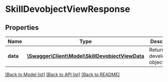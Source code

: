 # SkillDevobjectViewResponse

## Properties
Name | Type | Description | Notes
------------ | ------------- | ------------- | -------------
**data** | [**\Swagger\Client\Model\SkillDevobjectViewData**](SkillDevobjectViewData.md) | Return development object | 

[[Back to Model list]](../README.md#documentation-for-models) [[Back to API list]](../README.md#documentation-for-api-endpoints) [[Back to README]](../README.md)


